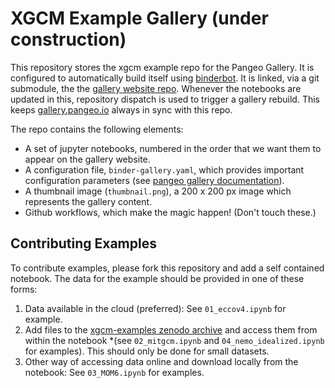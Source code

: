 # XGCM Example Gallery (under construction)

This repository stores the xgcm example repo for the Pangeo Gallery.
It is configured to automatically build itself using
[binderbot](https://github.com/pangeo-gallery/binderbot).
It is linked, via a git submodule, the the
[gallery website repo](https://github.com/pangeo-gallery/pangeo-gallery).
Whenever the notebooks are updated in this, repository
dispatch is used to trigger a gallery rebuild. This keeps
[gallery.pangeo.io](http://gallery.pangeo.io) always in sync with this repo.

The repo contains the following elements:

- A set of jupyter notebooks, numbered in the order that we want them to
  appear on the gallery website.
- A configuration file, `binder-gallery.yaml`, which provides important
  configuration parameters (see [pangeo gallery documentation](http://gallery.pangeo.io)).
- A thumbnail image (`thumbnail.png`), a 200 x 200 px image which represents
  the gallery content.
- Github workflows, which make the magic happen! (Don't touch these.)

## Contributing Examples

To contribute examples, please fork this repository and add a self contained notebook. The data for the example should be provided in one of these forms:

1. Data available in the cloud (preferred): See `01_eccov4.ipynb` for example.
2. Add files to the [xgcm-examples zenodo archive](https://zenodo.org/record/4421428#.X_XP7y1h3x9) and access them from within the notebook *(see `02_mitgcm.ipynb` and `04_nemo_idealized.ipynb` for examples). This should only be done for small datasets.
3. Other way of accessing data online and download locally from the notebook: See `03_MOM6.ipynb` for examples.
